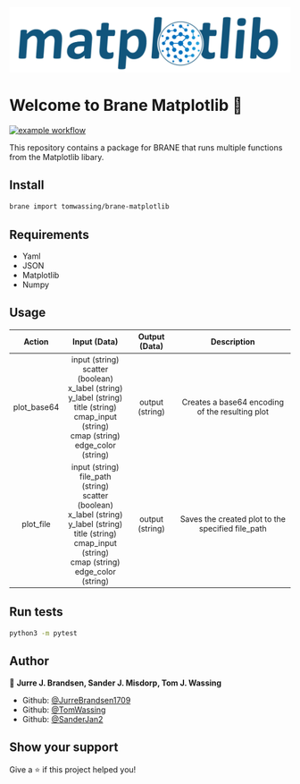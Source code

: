 <!-- Add a image to the readme -->
<img src="logo.svg" alt="Brane-Matplotlib logo" width="512"/>
<h1>Welcome to Brane Matplotlib 👋</h1>

[![example workflow](https://github.com/tomwassing/brane-matplotlib/actions/workflows/test.yml/badge.svg)](https://github.com/tomwassing/brane-matplotlib/actions/workflows/test.yml)

This repository contains a package for BRANE that runs multiple functions from the Matplotlib libary.

## Install

```sh
brane import tomwassing/brane-matplotlib
```

## Requirements
- Yaml
- JSON
- Matplotlib
- Numpy


## Usage

|     Action     |                                                                                                     Input (Data)                                                                                                     |    Output (Data)    |                       Description                      |
|:--------------:|:--------------------------------------------------------------------------------------------------------------------------------------------------------------------------------------------------------------------:|:-------------------:|:------------------------------------------------------:|
|    plot_base64 | input (string) <br /> scatter (boolean) <br /> x_label (string) <br /> y_label (string) <br /> title (string) <br /> cmap_input (string) <br /> cmap (string) <br /> edge_color (string)                             |    output (string)  |   Creates a base64 encoding of the  resulting plot     |
|     plot_file  | input (string) <br /> file_path (string) <br />  scatter (boolean) <br />  x_label (string) <br /> y_label (string) <br /> title (string) <br /> cmap_input (string) <br /> cmap (string) <br /> edge_color (string) |     output (string) |    Saves the created  plot to the specified  file_path |

## Run tests

```sh
python3 -m pytest
```

## Author

👤 **Jurre J. Brandsen, Sander J. Misdorp, Tom J. Wassing**

* Github: [@JurreBrandsen1709](https://github.com/JurreBrandsen1709)
* Github: [@TomWassing](https://github.com/tomwassing)
* Github: [@SanderJan2](https://github.com/SanderJan2)

## Show your support

Give a ⭐️ if this project helped you!
